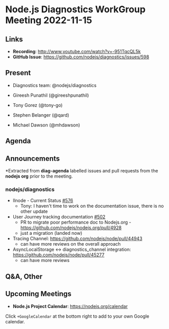 # Node.js  Diagnostics WorkGroup Meeting 2022-11-15

## Links

* **Recording**:  http://www.youtube.com/watch?v=-951TqcQL5k
* **GitHub Issue**: https://github.com/nodejs/diagnostics/issues/598

## Present

* Diagnostics team: @nodejs/diagnostics

* Gireesh Punathil (@gireeshpunathil)
* Tony Gorez (@tony-go)
* Stephen Belanger (@qard)
* Michael Dawson (@mhdawson)


## Agenda

## Announcements

*Extracted from **diag-agenda** labelled issues and pull requests from the **nodejs org** prior to the meeting.

### nodejs/diagnostics

* llnode - Current Status  [#576](https://github.com/nodejs/diagnostics/issues/576)
  * Tony: I haven't time to work on the documentation issue, there is no other update
* User Journey tracking documentation [#502](https://github.com/nodejs/diagnostics/issues/502)
  * PR to migrate poor performance doc to Nodejs.org - https://github.com/nodejs/nodejs.org/pull/4928
  * just a migration (landed now)
* Tracing Channel: https://github.com/nodejs/node/pull/44943
  * can have more reviews on the overall approach
* AsyncLocalStorage <-> diagnostics_channel integration: https://github.com/nodejs/node/pull/45277
  * can have more reviews

## Q&A, Other

## Upcoming Meetings

* **Node.js Project Calendar**: <https://nodejs.org/calendar>

Click `+GoogleCalendar` at the bottom right to add to your own Google calendar.
